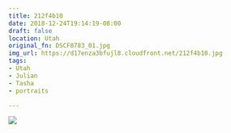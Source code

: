 ```yaml
---
title: 212f4b10
date: 2018-12-24T19:14:19-08:00
draft: false
location: Utah
original_fn: DSCF0783_01.jpg
img_url: https://d17enza3bfujl8.cloudfront.net/212f4b10.jpg 
tags:
- Utah
- Julian
- Tasha
- portraits

---
```


![](https://d17enza3bfujl8.cloudfront.net/212f4b10.jpg)
